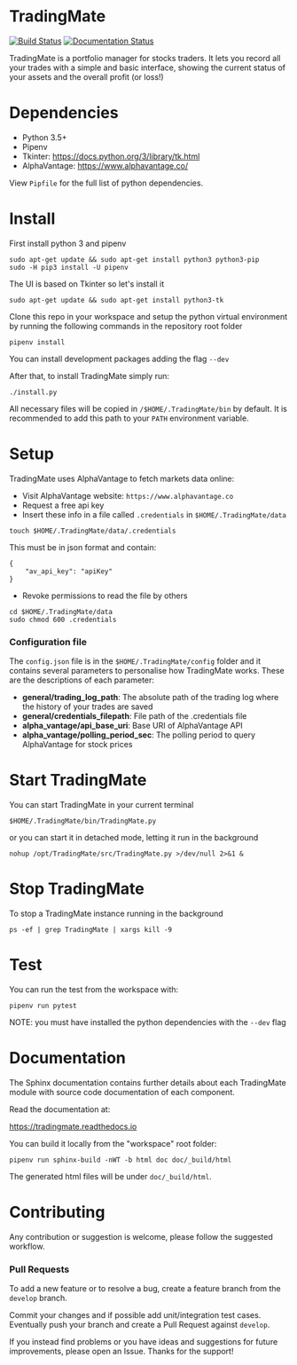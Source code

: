 # TradingMate
[![Build Status](https://travis-ci.com/ilcardella/TradingMate.svg?branch=master)](https://travis-ci.com/ilcardella/TradingMate) [![Documentation Status](https://readthedocs.org/projects/tradingmate/badge/?version=latest)](https://tradingmate.readthedocs.io/en/latest/?badge=latest)

TradingMate is a portfolio manager for stocks traders. It lets you record all
your trades with a simple and basic interface, showing the current status of
your assets and the overall profit (or loss!)

# Dependencies

- Python 3.5+
- Pipenv
- Tkinter: https://docs.python.org/3/library/tk.html
- AlphaVantage: https://www.alphavantage.co/

View `Pipfile` for the full list of python dependencies.

# Install

First install python 3 and pipenv
```
sudo apt-get update && sudo apt-get install python3 python3-pip
sudo -H pip3 install -U pipenv
```

The UI is based on Tkinter so let's install it
```
sudo apt-get update && sudo apt-get install python3-tk
```

Clone this repo in your workspace and setup the python virtual environment
by running the following commands in the repository root folder
```
pipenv install
```
You can install development packages adding the flag `--dev`

After that, to install TradingMate simply run:
```
./install.py
```

All necessary files will be copied in `/$HOME/.TradingMate/bin` by default.
It is recommended to add this path to your `PATH` environment variable.

# Setup

TradingMate uses AlphaVantage to fetch markets data online:

- Visit AlphaVantage website: `https://www.alphavantage.co`
- Request a free api key
- Insert these info in a file called `.credentials` in `$HOME/.TradingMate/data`
```
touch $HOME/.TradingMate/data/.credentials
```

This must be in json format and contain:
```
{
    "av_api_key": "apiKey"
}
```

- Revoke permissions to read the file by others

```
cd $HOME/.TradingMate/data
sudo chmod 600 .credentials
```
### Configuration file

The `config.json` file is in the `$HOME/.TradingMate/config` folder and it contains several parameters to personalise how TradingMate works.
These are the descriptions of each parameter:

- **general/trading_log_path**: The absolute path of the trading log where the history of your trades are saved
- **general/credentials_filepath**: File path of the .credentials file
- **alpha_vantage/api_base_uri**: Base URI of AlphaVantage API
- **alpha_vantage/polling_period_sec**: The polling period to query AlphaVantage for stock prices

# Start TradingMate

You can start TradingMate in your current terminal
```
$HOME/.TradingMate/bin/TradingMate.py
```
or you can start it in detached mode, letting it run in the background
```
nohup /opt/TradingMate/src/TradingMate.py >/dev/null 2>&1 &
```

# Stop TradingMate

To stop a TradingMate instance running in the background
```
ps -ef | grep TradingMate | xargs kill -9
```

# Test

You can run the test from the workspace with:
```
pipenv run pytest
```

NOTE: you must have installed the python dependencies with the `--dev` flag

# Documentation

The Sphinx documentation contains further details about each TradingMate module
with source code documentation of each component.

Read the documentation at:

https://tradingmate.readthedocs.io

You can build it locally from the "workspace" root folder:
```
pipenv run sphinx-build -nWT -b html doc doc/_build/html
```

The generated html files will be under `doc/_build/html`.

# Contributing

Any contribution or suggestion is welcome, please follow the suggested workflow.

### Pull Requests

To add a new feature or to resolve a bug, create a feature branch from the
`develop` branch.

Commit your changes and if possible add unit/integration test cases.
Eventually push your branch and create a Pull Request against `develop`.

If you instead find problems or you have ideas and suggestions for future
improvements, please open an Issue. Thanks for the support!
